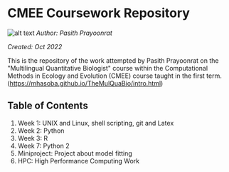 # CMEE Coursework Repository

![alt text](https://pxl-imperialacuk.terminalfour.net/fit-in/720x462/prod01/channel_2/media/migration/visit/Fern--t_1448877552018_0--tojpeg_1572444324894_x4.jpg)
*Author: Pasith Prayoonrat*

*Created: Oct 2022*

This is the repository of the work attempted by Pasith Prayoonrat on the "Multilingual Quantitative Biologist" course within the Computational Methods in Ecology and Evolution (CMEE) course taught in the first term. (https://mhasoba.github.io/TheMulQuaBio/intro.html)

## Table of Contents
1. Week 1: UNIX and Linux, shell scripting, git and Latex
2. Week 2: Python
3. Week 3: R
4. Week 7: Python 2
5. Miniproject: Project about model fitting
6. HPC: High Performance Computing Work
